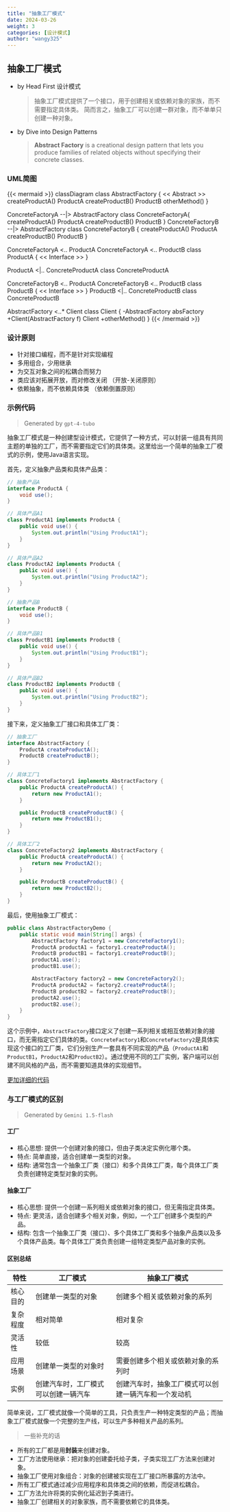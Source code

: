 ```yaml
---
title: "抽象工厂模式"
date: 2024-03-26
weight: 3
categories: [设计模式]
author: "wangy325"
---
```


## 抽象工厂模式

- by Head First 设计模式
  > 抽象工厂模式提供了一个接口，用于创建相关或依赖对象的家族，而不需要指定具体类。
  > 简而言之，抽象工厂可以创建一群对象，而不单单只创建一种对象。

- by Dive into Design Patterns
  > **Abstract Factory** is a creational design pattern that lets you
  > produce families of related objects without specifying their
  > concrete classes.

  <!--more-->

### UML简图

{{< mermaid >}}
classDiagram
class AbstractFactory {
  << Abstract >>
  createProductA() ProductA
  createProductB() ProductB
  otherMethod()
}

ConcreteFactoryA --|> AbstractFactory
class ConcreteFactoryA{
  createProductA() ProductA
  createProductB() ProductB
}
ConcreteFactoryB --|> AbstractFactory
class ConcreteFactoryB {
  createProductA() ProductA
  createProductB() ProductB
}

ConcreteFactoryA <.. ProductA
ConcreteFactoryA <.. ProductB
class ProductA {
  << Interface >>
}

ProductA <|.. ConcreteProductA
class ConcreteProductA

ConcreteFactoryB <.. ProductA
ConcreteFactoryB <.. ProductB
class ProductB {
  << Interface >>
}
ProductB <|.. ConcreteProductB
class ConcreteProductB

AbstractFactory <..* Client
class Client {
  -AbstractFactory absFactory
  +Client(AbstractFactory f) Client
  +otherMethod()
}
{{< /mermaid >}}

### 设计原则

- 针对接口编程，而不是针对实现编程
- 多用组合，少用继承
- 为交互对象之间的松耦合而努力
- 类应该对拓展开放，而对修改关闭 （开放-关闭原则）
- 依赖抽象，而不依赖具体类 （依赖倒置原则）

### 示例代码

> Generated by `gpt-4-tubo`

抽象工厂模式是一种创建型设计模式，它提供了一种方式，可以封装一组具有共同主题的单独的工厂，而不需要指定它们的具体类。这里给出一个简单的抽象工厂模式的示例，使用Java语言实现。

首先，定义抽象产品类和具体产品类：

```java
// 抽象产品A
interface ProductA {
    void use();
}

// 具体产品A1
class ProductA1 implements ProductA {
    public void use() {
        System.out.println("Using ProductA1");
    }
}

// 具体产品A2
class ProductA2 implements ProductA {
    public void use() {
        System.out.println("Using ProductA2");
    }
}

// 抽象产品B
interface ProductB {
    void use();
}

// 具体产品B1
class ProductB1 implements ProductB {
    public void use() {
        System.out.println("Using ProductB1");
    }
}

// 具体产品B2
class ProductB2 implements ProductB {
    public void use() {
        System.out.println("Using ProductB2");
    }
}
```

接下来，定义抽象工厂接口和具体工厂类：

```java
// 抽象工厂
interface AbstractFactory {
    ProductA createProductA();
    ProductB createProductB();
}

// 具体工厂1
class ConcreteFactory1 implements AbstractFactory {
    public ProductA createProductA() {
        return new ProductA1();
    }

    public ProductB createProductB() {
        return new ProductB1();
    }
}

// 具体工厂2
class ConcreteFactory2 implements AbstractFactory {
    public ProductA createProductA() {
        return new ProductA2();
    }

    public ProductB createProductB() {
        return new ProductB2();
    }
}
```

最后，使用抽象工厂模式：

```java
public class AbstractFactoryDemo {
    public static void main(String[] args) {
        AbstractFactory factory1 = new ConcreteFactory1();
        ProductA productA1 = factory1.createProductA();
        ProductB productB1 = factory1.createProductB();
        productA1.use();
        productB1.use();

        AbstractFactory factory2 = new ConcreteFactory2();
        ProductA productA2 = factory2.createProductA();
        ProductB productB2 = factory2.createProductB();
        productA2.use();
        productB2.use();
    }
}
```

这个示例中，`AbstractFactory`接口定义了创建一系列相关或相互依赖对象的接口，而无需指定它们具体的类。`ConcreteFactory1`和`ConcreteFactory2`是具体实现这个接口的工厂类，它们分别生产一套具有不同实现的产品（`ProductA1`和`ProductB1`，`ProductA2`和`ProductB2`）。通过使用不同的工厂实例，客户端可以创建不同风格的产品，而不需要知道具体的实现细节。

[更加详细的代码](https://github.com/wangy325/java-review/blob/d6d740b5a9b5de3f7d64579288b1b8c96c8b8da5/src/main/java/com/wangy/designpattern/creation/factory/abstractfactory)

### 与工厂模式的区别

> Generated by `Gemini 1.5-flash`

#### 工厂

- 核心思想:  提供一个创建对象的接口，但由子类决定实例化哪个类。
- 特点:  简单直接，适合创建单一类型的对象。
- 结构:  通常包含一个抽象工厂类（接口）和多个具体工厂类，每个具体工厂类负责创建特定类型对象的实例。

#### 抽象工厂

- 核心思想:  提供一个创建一系列相关或依赖对象的接口，但无需指定具体类。
- 特点:  更灵活，适合创建多个相关对象，例如，一个工厂创建多个类型的产品。
- 结构:  包含一个抽象工厂类（接口）、多个具体工厂类和多个抽象产品类以及多个具体产品类。每个具体工厂类负责创建一组特定类型产品对象的实例。

#### 区别总结

| 特性      | 工厂模式                                   | 抽象工厂模式                                |
|------------|---------------------------------------------|-------------------------------------------------|
| 核心目的   | 创建单一类型的对象                         | 创建多个相关或依赖对象的系列                      |
| 复杂程度   | 相对简单                                  | 相对复杂                                     |
| 灵活性     | 较低                                     | 较高                                      |
| 应用场景   | 创建单一类型的对象时                       | 需要创建多个相关或依赖对象的系列时                |
| 实例        | 创建汽车时，工厂模式可以创建一辆汽车     | 创建汽车时，抽象工厂模式可以创建一辆汽车和一个发动机 |

简单来说，工厂模式就像一个简单的工具，只负责生产一种特定类型的产品；而抽象工厂模式就像一个完整的生产线，可以生产多种相关产品的系列。


> 一些补充的话

- 所有的工厂都是用**封装**来创建对象。
- 工厂方法使用继承：把对象的创建委托给子类，子类实现工厂方法来创建对象。
- 抽象工厂使用对象组合：对象的创建被实现在工厂接口所暴露的方法中。
- 所有工厂模式通过减少应用程序和具体类之间的依赖，而促进松耦合。
- 工厂方法允许将类的实例化延迟到子类进行。
- 抽象工厂创建相关的对象家族，而不需要依赖它的具体类。
